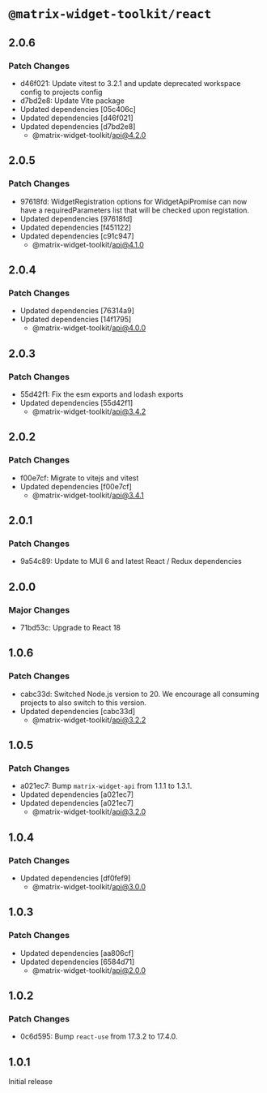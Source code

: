 # `@matrix-widget-toolkit/react`

## 2.0.6

### Patch Changes

- d46f021: Update vitest to 3.2.1 and update deprecated workspace config to projects config
- d7bd2e8: Update Vite package
- Updated dependencies [05c406c]
- Updated dependencies [d46f021]
- Updated dependencies [d7bd2e8]
  - @matrix-widget-toolkit/api@4.2.0

## 2.0.5

### Patch Changes

- 97618fd: WidgetRegistration options for WidgetApiPromise can now have a requiredParameters list that will be checked upon registation.
- Updated dependencies [97618fd]
- Updated dependencies [f451122]
- Updated dependencies [c91c947]
  - @matrix-widget-toolkit/api@4.1.0

## 2.0.4

### Patch Changes

- Updated dependencies [76314a9]
- Updated dependencies [14f1795]
  - @matrix-widget-toolkit/api@4.0.0

## 2.0.3

### Patch Changes

- 55d42f1: Fix the esm exports and lodash exports
- Updated dependencies [55d42f1]
  - @matrix-widget-toolkit/api@3.4.2

## 2.0.2

### Patch Changes

- f00e7cf: Migrate to vitejs and vitest
- Updated dependencies [f00e7cf]
  - @matrix-widget-toolkit/api@3.4.1

## 2.0.1

### Patch Changes

- 9a54c89: Update to MUI 6 and latest React / Redux dependencies

## 2.0.0

### Major Changes

- 71bd53c: Upgrade to React 18

## 1.0.6

### Patch Changes

- cabc33d: Switched Node.js version to 20. We encourage all consuming projects to also switch to this version.
- Updated dependencies [cabc33d]
  - @matrix-widget-toolkit/api@3.2.2

## 1.0.5

### Patch Changes

- a021ec7: Bump `matrix-widget-api` from 1.1.1 to 1.3.1.
- Updated dependencies [a021ec7]
- Updated dependencies [a021ec7]
  - @matrix-widget-toolkit/api@3.2.0

## 1.0.4

### Patch Changes

- Updated dependencies [df0fef9]
  - @matrix-widget-toolkit/api@3.0.0

## 1.0.3

### Patch Changes

- Updated dependencies [aa806cf]
- Updated dependencies [6584d71]
  - @matrix-widget-toolkit/api@2.0.0

## 1.0.2

### Patch Changes

- 0c6d595: Bump `react-use` from 17.3.2 to 17.4.0.

## 1.0.1

Initial release
